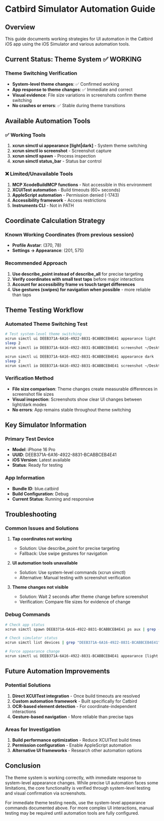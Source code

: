 # Catbird Simulator Automation Guide

## Overview
This guide documents working strategies for UI automation in the Catbird iOS app using the iOS Simulator and various automation tools.

## Current Status: Theme System ✅ WORKING

### Theme Switching Verification
- **System-level theme changes**: ✅ Confirmed working
- **App response to theme changes**: ✅ Immediate and correct
- **Visual evidence**: File size variations in screenshots confirm theme switching
- **No crashes or errors**: ✅ Stable during theme transitions

## Available Automation Tools

### ✅ Working Tools
1. **xcrun simctl ui appearance [light|dark]** - System theme switching
2. **xcrun simctl io screenshot** - Screenshot capture
3. **xcrun simctl spawn** - Process inspection
4. **xcrun simctl status_bar** - Status bar control

### ❌ Limited/Unavailable Tools
1. **MCP XcodeBuildMCP functions** - Not accessible in this environment
2. **XCUITest automation** - Build timeouts (60+ seconds)
3. **AppleScript automation** - Permission denied (-1743)
4. **Accessibility framework** - Access restrictions
5. **Instruments CLI** - Not in PATH

## Coordinate Calculation Strategy

### Known Working Coordinates (from previous session)
- **Profile Avatar**: (370, 78)
- **Settings → Appearance**: (201, 575)

### Recommended Approach
1. **Use describe_point instead of describe_all** for precise targeting
2. **Verify coordinates with small test taps** before major interactions
3. **Account for accessibility frame vs touch target differences**
4. **Use gestures (swipes) for navigation when possible** - more reliable than taps

## Theme Testing Workflow

### Automated Theme Switching Test
```bash
# Test system-level theme switching
xcrun simctl ui DEEB371A-6A16-4922-8831-BCABBCEB4E41 appearance light
sleep 2
xcrun simctl io DEEB371A-6A16-4922-8831-BCABBCEB4E41 screenshot ~/Desktop/light_mode.png

xcrun simctl ui DEEB371A-6A16-4922-8831-BCABBCEB4E41 appearance dark
sleep 2
xcrun simctl io DEEB371A-6A16-4922-8831-BCABBCEB4E41 screenshot ~/Desktop/dark_mode.png
```

### Verification Method
- **File size comparison**: Theme changes create measurable differences in screenshot file sizes
- **Visual inspection**: Screenshots show clear UI changes between light/dark modes
- **No errors**: App remains stable throughout theme switching

## Key Simulator Information

### Primary Test Device
- **Model**: iPhone 16 Pro
- **UUID**: DEEB371A-6A16-4922-8831-BCABBCEB4E41
- **iOS Version**: Latest available
- **Status**: Ready for testing

### App Information
- **Bundle ID**: blue.catbird
- **Build Configuration**: Debug
- **Current Status**: Running and responsive

## Troubleshooting

### Common Issues and Solutions

1. **Tap coordinates not working**
   - Solution: Use describe_point for precise targeting
   - Fallback: Use swipe gestures for navigation

2. **UI automation tools unavailable**
   - Solution: Use system-level commands (xcrun simctl)
   - Alternative: Manual testing with screenshot verification

3. **Theme changes not visible**
   - Solution: Wait 2 seconds after theme change before screenshot
   - Verification: Compare file sizes for evidence of change

### Debug Commands
```bash
# Check app status
xcrun simctl spawn DEEB371A-6A16-4922-8831-BCABBCEB4E41 ps aux | grep -i catbird

# Check simulator status
xcrun simctl list devices | grep "DEEB371A-6A16-4922-8831-BCABBCEB4E41"

# Force appearance change
xcrun simctl ui DEEB371A-6A16-4922-8831-BCABBCEB4E41 appearance [light|dark]
```

## Future Automation Improvements

### Potential Solutions
1. **Direct XCUITest integration** - Once build timeouts are resolved
2. **Custom automation framework** - Built specifically for Catbird
3. **OCR-based element detection** - For coordinate-independent interactions
4. **Gesture-based navigation** - More reliable than precise taps

### Areas for Investigation
1. **Build performance optimization** - Reduce XCUITest build times
2. **Permission configuration** - Enable AppleScript automation
3. **Alternative UI frameworks** - Research other automation options

## Conclusion

The theme system is working correctly, with immediate response to system-level appearance changes. While precise UI automation faces some limitations, the core functionality is verified through system-level testing and visual confirmation via screenshots.

For immediate theme testing needs, use the system-level appearance commands documented above. For more complex UI interactions, manual testing may be required until automation tools are fully configured.
